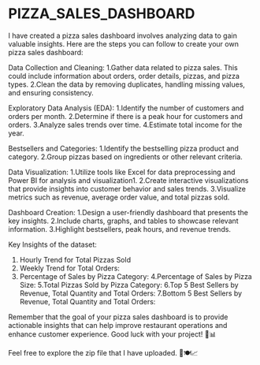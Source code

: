 # PIZZA_SALES_DASHBOARD
I have created a pizza sales dashboard involves analyzing data to gain valuable insights. Here are the steps you can follow to create your own pizza sales dashboard:

Data Collection and Cleaning:
  1.Gather data related to pizza sales. This could include information about orders, order details, pizzas, and pizza types.
  2.Clean the data by removing duplicates, handling missing values, and ensuring consistency.
  
Exploratory Data Analysis (EDA):
  1.Identify the number of customers and orders per month.
  2.Determine if there is a peak hour for customers and orders.
  3.Analyze sales trends over time.
  4.Estimate total income for the year.

Bestsellers and Categories:
  1.Identify the bestselling pizza product and category.
  2.Group pizzas based on ingredients or other relevant criteria.
  
Data Visualization:
  1.Utilize tools like Excel for data preprocessing and Power BI for analysis and visualization1.
  2.Create interactive visualizations that provide insights into customer behavior and sales trends.
  3.Visualize metrics such as revenue, average order value, and total pizzas sold.
  
Dashboard Creation:
  1.Design a user-friendly dashboard that presents the key insights.
  2.Include charts, graphs, and tables to showcase relevant information.
  3.Highlight bestsellers, peak hours, and revenue trends.
  
Key Insights of the dataset:
  1. Hourly Trend for Total Pizzas Sold
  2. Weekly Trend for Total Orders:
  3. Percentage of Sales by Pizza Category:
  4.Percentage of Sales by Pizza Size:
  5.Total Pizzas Sold by Pizza Category:
  6.Top 5 Best Sellers by Revenue, Total Quantity and Total Orders:
  7.Bottom 5 Best Sellers by Revenue, Total Quantity and Total Orders:

Remember that the goal of your pizza sales dashboard is to provide actionable insights that can help improve restaurant operations and enhance customer experience. Good luck with your project! 🍕📊

Feel free to explore the zip file that I have uploaded.  🚀🍽️📈
